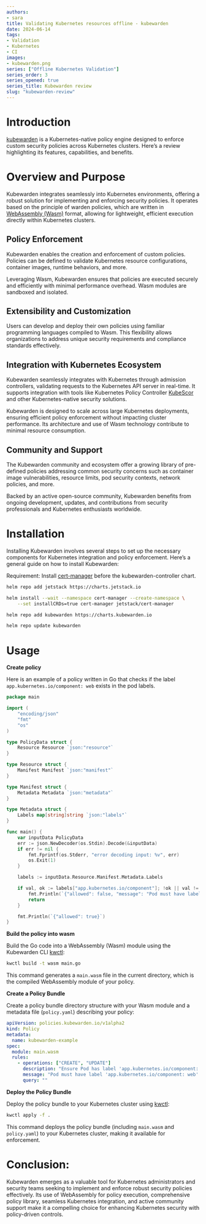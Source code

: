 ```yaml
---
authors:
- sara
title: Validating Kubernetes resources offline - kubewarden
date: 2024-06-14
tags:
- Validation
- Kubernetes
- CI
images: 
- kubewarden.png
series: ["Offline Kubernetes Validation"]
series_order: 3
series_opened: true
series_title: Kubewarden review
slug: "kubewarden-review"
---
```



# Introduction

[kubewarden](https://www.kubewarden.io/) is a Kubernetes-native policy engine designed to enforce custom security policies across Kubernetes clusters. Here’s a review highlighting its features, capabilities, and benefits.

# Overview and Purpose

Kubewarden integrates seamlessly into Kubernetes environments, offering a robust solution for implementing and enforcing security policies. It operates based on the principle of warden policies, which are written in [WebAssembly (Wasm)](https://webassembly.org/) format, allowing for lightweight, efficient execution directly within Kubernetes clusters.

## Policy Enforcement

Kubewarden enables the creation and enforcement of custom policies. Policies can be defined to validate Kubernetes resource configurations, container images, runtime behaviors, and more.
  
Leveraging Wasm, Kubewarden ensures that policies are executed securely and efficiently with minimal performance overhead. Wasm modules are sandboxed and isolated.

## Extensibility and Customization

Users can develop and deploy their own policies using familiar programming languages compiled to Wasm. This flexibility allows organizations to address unique security requirements and compliance standards effectively.

## Integration with Kubernetes Ecosystem

Kubewarden seamlessly integrates with Kubernetes through admission controllers, validating requests to the Kubernetes API server in real-time. It supports integration with tools like Kubernetes Policy Controller [KubeScor](https://kube-score.com/) and other Kubernetes-native security solutions.

Kubewarden is designed to scale across large Kubernetes deployments, ensuring efficient policy enforcement without impacting cluster performance. Its architecture and use of Wasm technology contribute to minimal resource consumption.

## Community and Support

The Kubewarden community and ecosystem offer a growing library of pre-defined policies addressing common security concerns such as container image vulnerabilities, resource limits, pod security contexts, network policies, and more.

Backed by an active open-source community, Kubewarden benefits from ongoing development, updates, and contributions from security professionals and Kubernetes enthusiasts worldwide.

# Installation

Installing Kubewarden involves several steps to set up the necessary components for Kubernetes integration and policy enforcement. Here’s a general guide on how to install Kubewarden:

Requirement: Install [cert-manager](https://cert-manager.io/) before the kubewarden-controller chart.

```bash
helm repo add jetstack https://charts.jetstack.io

helm install --wait --namespace cert-manager --create-namespace \
	--set installCRDs=true cert-manager jetstack/cert-manager

helm repo add kubewarden https://charts.kubewarden.io

helm repo update kubewarden
```

# Usage 

**Create policy**

Here is an example of a policy written in Go that checks if the label `app.kubernetes.io/component: web` exists in the pod labels.

```go
package main

import (
	"encoding/json"
	"fmt"
	"os"
)

type PolicyData struct {
	Resource Resource `json:"resource"`
}

type Resource struct {
	Manifest Manifest `json:"manifest"`
}

type Manifest struct {
	Metadata Metadata `json:"metadata"`
}

type Metadata struct {
	Labels map[string]string `json:"labels"`
}

func main() {
	var inputData PolicyData
	err := json.NewDecoder(os.Stdin).Decode(&inputData)
	if err != nil {
		fmt.Fprintf(os.Stderr, "error decoding input: %v", err)
		os.Exit(1)
	}

	labels := inputData.Resource.Manifest.Metadata.Labels

	if val, ok := labels["app.kubernetes.io/component"]; !ok || val != "web" {
		fmt.Println(`{"allowed": false, "message": "Pod must have label 'app.kubernetes.io/component: web'."}`)
		return
	}

	fmt.Println(`{"allowed": true}`)
}
```

**Build the policy into wasm**

Build the Go code into a WebAssembly (Wasm) module using the Kubewarden CLI [kwctl](https://github.com/kubewarden/kwctl?tab=readme-ov-file#install):

```bash
kwctl build -t wasm main.go
```

This command generates a `main.wasm` file in the current directory, which is the compiled WebAssembly module of your policy.

**Create a Policy Bundle**

Create a policy bundle directory structure with your Wasm module and a metadata file (`policy.yaml`) describing your policy:

```yaml
apiVersion: policies.kubewarden.io/v1alpha2
kind: Policy
metadata:
  name: kubewarden-example
spec:
  module: main.wasm
  rules:
    - operations: ["CREATE", "UPDATE"]
      description: "Ensure Pod has label 'app.kubernetes.io/component: web'"
      message: "Pod must have label 'app.kubernetes.io/component: web'."
      query: ""
```

**Deploy the Policy Bundle**

Deploy the policy bundle to your Kubernetes cluster using [kwctl](https://github.com/kubewarden/kwctl?tab=readme-ov-file#install):

```bash
kwctl apply -f .
```

This command deploys the policy bundle (including `main.wasm` and `policy.yaml`) to your Kubernetes cluster, making it available for enforcement.

# Conclusion:

Kubewarden emerges as a valuable tool for Kubernetes administrators and security teams seeking to implement and enforce robust security policies effectively. Its use of WebAssembly for policy execution, comprehensive policy library, seamless Kubernetes integration, and active community support make it a compelling choice for enhancing Kubernetes security with policy-driven controls.
